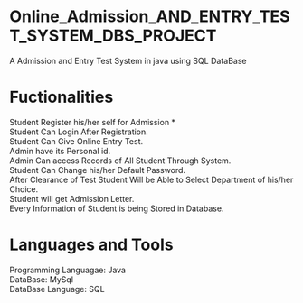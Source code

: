 # Online_Admission_AND_ENTRY_TEST_SYSTEM_DBS_PROJECT
A Admission and Entry Test System in java using SQL DataBase

# Fuctionalities
Student Register his/her self for Admission
*<br />Student Can Login After Registration.
<br />Student Can Give Online Entry Test.
<br />Admin have its Personal id.
<br />Admin Can access Records of All Student Through System.
<br />Student Can Change his/her Default Password.
<br />After Clearance of Test Student Will be Able to Select Department of his/her Choice.
<br />Student will get Admission Letter.
<br />Every Information of Student is being Stored in Database.
  
# Languages and Tools
Programming Languagae: Java
<br />DataBase: MySql
<br />DataBase Language: SQL
  
  
  
